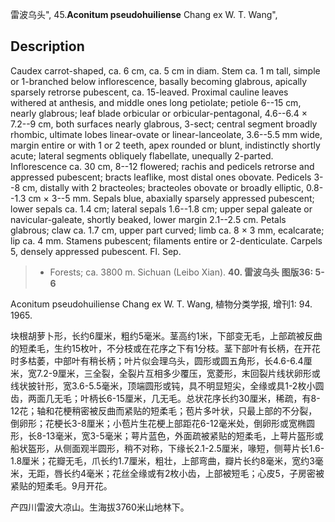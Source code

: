雷波乌头",
45.**Aconitum pseudohuiliense** Chang ex W. T. Wang",

## Description
Caudex carrot-shaped, ca. 6 cm, ca. 5 cm in diam. Stem ca. 1 m tall, simple or 1-branched below inflorescence, basally becoming glabrous, apically sparsely retrorse pubescent, ca. 15-leaved. Proximal cauline leaves withered at anthesis, and middle ones long petiolate; petiole 6--15 cm, nearly glabrous; leaf blade orbicular or orbicular-pentagonal, 4.6--6.4 × 7.2--9 cm, both surfaces nearly glabrous, 3-sect; central segment broadly rhombic, ultimate lobes linear-ovate or linear-lanceolate, 3.6--5.5 mm wide, margin entire or with 1 or 2 teeth, apex rounded or blunt, indistinctly shortly acute; lateral segments obliquely flabellate, unequally 2-parted. Inflorescence ca. 30 cm, 8--12 flowered; rachis and pedicels retrorse and appressed pubescent; bracts leaflike, most distal ones obovate. Pedicels 3--8 cm, distally with 2 bracteoles; bracteoles obovate or broadly elliptic, 0.8--1.3 cm × 3--5 mm. Sepals blue, abaxially sparsely appressed pubescent; lower sepals ca. 1.4 cm; lateral sepals 1.6--1.8 cm; upper sepal galeate or navicular-galeate, shortly beaked, lower margin 2.1--2.5 cm. Petals glabrous; claw ca. 1.7 cm, upper part curved; limb ca. 8 × 3 mm, ecalcarate; lip ca. 4 mm. Stamens pubescent; filaments entire or 2-denticulate. Carpels 5, densely appressed pubescent. Fl. Sep.

> * Forests; ca. 3800 m. Sichuan (Leibo Xian).
**40. 雷波乌头 图版36: 5-6**

Aconitum pseudohuiliense Chang ex W. T. Wang, 植物分类学报, 增刊1: 94. 1965.

块根胡萝卜形，长约6厘米，粗约5毫米。茎高约1米，下部变无毛，上部疏被反曲的短柔毛，生约15枚叶，不分枝或在花序之下有1分枝。茎下部叶有长柄，在开花时多枯萎，中部叶有稍长柄；叶片似会理乌头，圆形或圆五角形，长4.6-6.4厘米，宽7.2-9厘米，三全裂，全裂片互相多少覆压，宽菱形，末回裂片线状卵形或线状披针形，宽3.6-5.5毫米，顶端圆形或钝，具不明显短尖，全缘或具1-2枚小圆齿，两面几无毛；叶柄长6-15厘米，几无毛。总状花序长约30厘米，稀疏，有8-12花；轴和花梗稍密被反曲而紧贴的短柔毛；苞片多叶状，只最上部的不分裂，倒卵形；花梗长3-8厘米；小苞片生花梗上部距花6-12毫米处，倒卵形或宽椭圆形，长8-13毫米，宽3-5毫米；萼片蓝色，外面疏被紧贴的短柔毛，上萼片盔形或船状盔形，从侧面观半圆形，稍不对称，下缘长2.1-2.5厘米，喙短，侧萼片长1.6-1.8厘米；花瓣无毛，爪长约1.7厘米，粗壮，上部弯曲，瓣片长约8毫米，宽约3毫米，无距，唇长约4毫米；花丝全缘或有2枚小齿，上部被短毛；心皮5，子房密被紧贴的短柔毛。9月开花。

产四川雷波大凉山。生海拔3760米山地林下。
